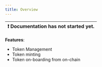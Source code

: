 ```yaml
---
title: Overview
---
```


| :exclamation:  Documentation has not started yet. |
|-------------------------------------------------- |


__Features__: 
- Token Management
- Token minting
- Token on-boarding from on-chain



<!-- 
- Create Token
- Mint Token
- Approve Token
- Reject Token
- Import token from the chain
- Update Token -->